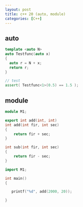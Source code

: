 ```yaml
---
layout: post
title: c++ 20 (auto, module)
categories: [C++]
---
```



## auto

```c++
template <auto N>
auto Testfunc(auto x)
{
  auto r = N + x;
  return r;
}

// test
assert( Testfunc<1>(0.5) == 1.5 );
```

## module

```c++
module M1;

export int add(int, int)
int add(int fir, int sec)
{
    return fir + sec;
}

int sub(int fir, int sec)
{
    return fir - sec;
}

```

```c++
import M1;

int main()
{

   printf("%d", add(2000, 20));

}
```
